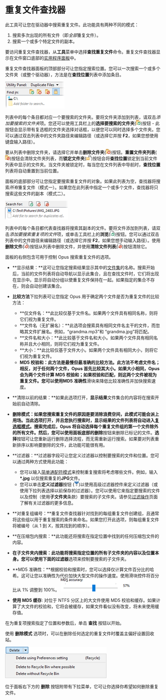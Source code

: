 # 重复文件查找器

此工具可让您在驱动器中搜索重复文件。此功能具有两种不同的模式：

1. 搜索多次出现的所有文件（即*全部*重复文件）。
2. 搜索一个或多个特定文件的副本。

要访问重复文件查找器，从**工具**菜单中选择**查找重复文件**命令。重复文件查找器显示在文件窗口底部的[实用程序面板](/Manual/basic_concepts/the_lister/utility_panel.zh.md)中。

重复文件查找器面板的顶部部分可让您指定搜索位置。您可以一次搜索一个或多个文件夹（或整个驱动器），方法是在**查找位置**列表中添加条目。

![](/Manual/images/media/dupe_files_1.png)

列表中的每个条目都对应一个要搜索的文件夹。要将文件夹添加到列表，请双击*添加要搜索的文件夹*项。您还可以使用工具栏上的**选择要搜索的文件夹**(![](/Manual/images/media/dupe_files_-_select.png))按钮 - 此按钮会显示带有复选框的文件夹选择对话框，以便您可以同时选择多个文件夹。您可以通过双击列表中的文件夹路径来编辑路径（或选择它并按 **F2**，如果您想使用键盘输入路径）。

要从列表中删除文件夹，请选择它并单击**删除文件夹**(![](/Manual/images/media/dupe_files_-_delete.png))按钮。**重置文件夹列表**(![](/Manual/images/media/dupe_files_-_reset.png))按钮会清除文件夹列表，而**锁定文件夹**(![](/Manual/images/media/dupe_files_-_lock.png))按钮会将**查找位置**锁定到当前文件列表中显示的文件夹。当文件夹被锁定时，每当您在文件列表中导航时，**查找位置**列表将自动重置到当前位置。

面板的底部部分可让您指定要搜索重复文件的对象。如果此列表为空，查找器将搜索*所有*重复文件（模式一）。如果您在此列表中指定一个或多个文件，查找器将只搜索这些文件的副本（模式二）。

![](/Manual/images/media/dupe_files_2.png)

列表中的每个条目都代表查找器将搜索其副本的文件。要将文件添加到列表，请双击*添加要搜索重复项的文件*项，或单击工具栏上的**浏览**(![](/Manual/images/media/dupe_files_-_browse.png))按钮。您可以通过双击列表中的文件路径来编辑路径（或选择它并按 **F2**，如果您想手动输入路径）。使用**删除文件**(![](/Manual/images/media/dupe_files_-_delete_file.png))按钮从列表中删除文件，并使用**清除文件列表**(![](/Manual/images/media/dupe_files_-_reset_files.png))按钮清除它。

面板的右侧包含可用于控制 Opus 搜索重复文件的选项。

- **显示结果：**这可让您指定搜索结果显示其中的[文件集](/Manual/basic_concepts/virtual_file_system/file_collections/README.zh.md)的名称。搜索开始后，当前的文件列表将自动导航以显示此集合，且在查找文件时，它们将出现在显示中。显示将自动分组以使重复文件保持在一起。如果指定的集合不存在，则会自动创建该集合。
- **比较方法**下拉列表可让您指定 Opus 用于确定两个文件是否为重复文件的比较方法：
  - **仅文件名：**此比较仅基于文件名。如果两个文件具有相同名称，则将它们视为重复文件。
  - **文件名（无扩展名）：**此选项会搜索具有相同文件名主干的文件，而忽略其文件扩展名。例如，“grandma.mp3”和 “grandma.jpg”将匹配。
  - **文件名和大小：**此比较基于文件名和大小。如果两个文件具有相同名称并且大小相同，则将它们视为重复文件。
  - **大小：**此比较仅基于文件大小。如果两个文件具有相同大小，则将它们视为重复文件。
  - **MD5 校验和：**此方法是最慢但最准确的比较方法。此方法不考虑文件名；相反，对于任何两个文件，Opus 首先比较其大小。如果大小相同，Opus 会为两个文件计算 MD5 校验和；如果校验和匹配，则这两个文件被视为重复文件。您可以使用**MD5 准确性**滑块来降低比较准确性并加快搜索速度。
- **清除以前的结果：**如果此选项打开，**显示结果**文件集合的内容将在搜索开始前自动清除。
- **删除模式：**如果您搜索重复文件的原因是要消除浪费空间，此模式可能会派上用场。当此选项打开，并且您执行搜索时，显示结果的文件列表将自动进入[复选框模式](/Manual/basic_concepts/selecting_files/selecting_with_the_mouse_and_keyboard/checkbox_mode.zh.md)。搜索完成后，Opus 将自动选择每个重复文件组的第一个文件除外的所有文件。然后，您可以使用面板底部的**删除**按钮来删除已标记的文件。**选择**按钮可让您重新运行删除选择流程，而无需重新运行搜索。如果要对列表重新排序以影响要删除的文件，此功能可能很有用。
- **过滤器：**过滤器字段可让您定义过滤器以控制要搜索的文件和位置。您可以通过两种方式使用此功能：
  - 您可以输入[简单通配符模式](/Manual/reference/wildcard_reference/pattern_matching_syntax.zh.md)来控制重复搜索将考虑哪些文件。例如，输入 **\*.jpg** 以仅搜索重复的**JPG**文件。
  - 您可以单击**定义过滤器**按钮 (![](/Manual/images/media/dupe_files_-_filter.png))以使用高级过滤器控件来定义过滤器（或使用下拉列表选择以前保存的过滤器）。您可以使用它来指定要搜索的文件以及控制（使用**子文件夹**条款）要搜索的子文件夹。请参见[过滤操作](/Manual/file_operations/filtered_operations/README.zh.md)页面了解有关过滤器的更多信息。
- **对重复组编号：**重复文件查找器针对找到的每组重复文件创建组，且通常将这些组以用于重复搜索的条件来命名。如果您打开此选项，则每组重复文件将被编号（从 1 到 *X*，按其找到的顺序）。
- **在压缩包内搜索：**此功能还将搜索在指定位置中找到的任何压缩包文件的内容。
- **在子文件夹内搜索：**此功能将搜索指定位置的所有子文件夹的内容以及位置本身。您可以使用下面的**过滤器**选项来控制要搜索的子文件夹。
- **MD5 准确性：**根据校验和搜索时，您可以选择仅计算文件百分比的哈希。这可让您以准确性为代价加快大型文件的操作速度。使用滑块控件将百分比从 1% 调整到 100%。
![](/Manual/images/media/md5_accuracy.png)

- **使用 MD5 缓存**: 对位于 NTFS 分区上的大文件使用 MD5 校验和缓存。如果计算了大文件的校验和，它将会被缓存，如果文件看似没有改变，将未来使用缓存值。

在为重复项搜索指定了位置和参数后，单击 **查找** 按钮以开始。

使用 **删除模式** 选项时，可以在删除任何选定的重复文件时覆盖主偏好设置回收站。

![](/Manual/images/media/dupe_delete.png)

位于面板右下方的 **删除** 按钮附带有下拉菜单，它可让你选择你希望如何删除重复文件。
